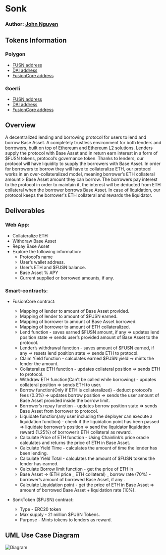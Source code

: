 # Sonk

### Author: [John Nguyen](https://github.com/jooohneth)

## Tokens Information

### Polygon

- [FUSN address](https://polygonscan.com/address/0x81a7750F1b71Da9057Dcb834F20b167DA0e0fbAd)
- [DAI address](https://polygonscan.com/address/0x8f3Cf7ad23Cd3CaDbD9735AFf958023239c6A063)
- [FusionCore address](https://polygonscan.com/address/0x70D3a5811aa45Cd2dF078531c3759245682b5F04)

### Goerli

- [FUSN address](https://goerli.etherscan.io/address/0x1Fcf6276f6bf99052c59D2bC83B5Dcb84ebB20c0)
- [DAI address](https://goerli.etherscan.io/address/0x11fE4B6AE13d2a6055C8D9cF65c55bac32B5d844)
- [FusionCore address](https://goerli.etherscan.io/address/0x7c0b7b6956c4171745887D4e1371CFCc0ca27c4D)

## Overview

A decentralized lending and borrowing protocol for users to lend and borrow Base Asset. A completely trustless environment for both lenders and borrowers, built on top of Ethereum and Ethereum L2 solutions. Lenders supply the protocol with Base Asset and in return earn interest in a form of $FUSN tokens, protocol’s governance token. Thanks to lenders, our protocol will have liquidity to supply the borrowers with Base Asset. In order for borrowers to borrow they will have to collateralize ETH, our protocol works in an over-collateralized model, meaning borrower’s ETH collateral amount > Base Asset amount they can borrow. The borrowers pay interest to the protocol in order to maintain it, the interest will be deducted from ETH collateral when the borrower borrows Base Asset. In case of liquidation, our protocol keeps the borrower's ETH collateral and rewards the liquidator.

## Deliverables

### Web App:

- Collateralize ETH
- Withdraw Base Asset
- Repay Base Asset
- Explore the following information:
  - Protocol’s name
  - User’s wallet address.
  - User’s ETH and $FUSN balance.
  - Base Asset % APY
  - Current supplied or borrowed amounts, if any.

### Smart-contracts:

- FusionCore contract:

  - Mapping of lender to amount of Base Asset provided.
  - Mapping of lender to amount of $FUSN earned.
  - Mapping of borrower to amount of Base Asset borrowed.
  - Mapping of borrower to amount of ETH collateralized.
  - Lend function - saves earned $FUSN amount, if any => updates lend position state => sends user’s provided amount of Base Asset to the protocol.
  - Lender’s withdrawal function - saves amount of $FUSN earned, if any => resets lend position state => sends ETH to protocol.
  - Claim Yield function - calculates earned $FUSN yield => mints the lender the amount.
  - Collateralize ETH function - updates collateral position => sends ETH to protocol.
  - Withdraw ETH function(Can’t be called while borrowing) - updates collateral position => sends ETH to user.
  - Borrow function(Only if ETH is collateralized) - deduct protocol’s fees (0.3%) => updates borrow position => sends the user amount of Base Asset provided inside the borrow limit.
  - Borrower’s repay function - updates borrow position state => sends Base Asset from borrower to protocol.
  - Liquidate function(any user including the deployer can execute a liquidation function) - check if the liquidation point has been passed => liquidate borrower’s position => send the liquidator liquidation reward (1.25%) of borrower’s ETH collateral as reward.
  - Calculate Price of ETH function - Using Chainlink’s price oracle calculates and returns the price of ETH in Base Asset.
  - Calculate Yield Time - calculates the amount of time the lender has been lending.
  - Calculate Yield Total - calculates the amount of $FUSN tokens the lender has earned.
  - Calculate Borrow limit function - get the price of ETH in
  - Base Asset => (ETH price _ ETH collateral) _ borrow rate (70%) - borrower’s amount of borrowed Base Asset, if any .
  - Calculate Liquidation point - get the price of ETH in Base Asset => amount of borrowed Base Asset + liquidation rate (10%).

- SonkToken ($FUSN) contract:

  - Type - ERC20 token
  - Max supply - 21 million $FUSN Tokens.
  - Purpose - Mints tokens to lenders as reward.

## UML Use Case Diagram

![Diagram](Diagram.jpeg)
